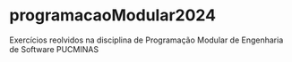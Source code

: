 # programacaoModular2024
Exercícios reolvidos na disciplina de Programação Modular de Engenharia de Software PUCMINAS
